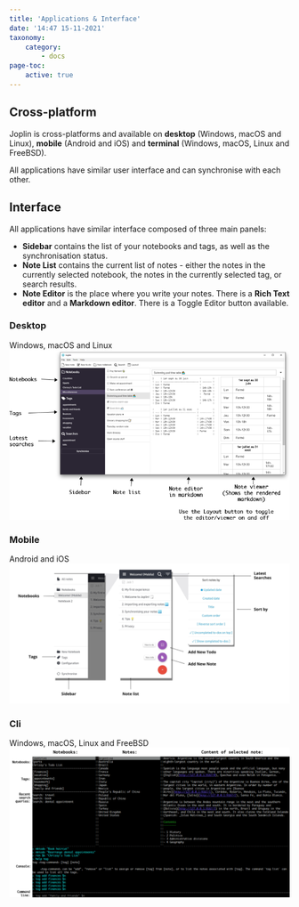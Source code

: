```yaml
---
title: 'Applications & Interface'
date: '14:47 15-11-2021'
taxonomy:
    category:
        - docs
page-toc:
    active: true
---
```


## Cross-platform
Joplin is cross-platforms and available on **desktop** (Windows, macOS and Linux), **mobile** (Android and iOS) and **terminal** (Windows, macOS, Linux and FreeBSD).  

All  applications have similar user interface and can synchronise with each other.

## Interface
All applications have similar interface composed of three main panels:  
- **Sidebar** contains the list of your notebooks and tags, as well as the synchronisation status.
- **Note List** contains the current list of notes - either the notes in the currently selected notebook, the notes in the currently selected tag, or search results.
- **Note Editor** is the place where you write your notes.  There is a **Rich Text editor** and a **Markdown editor**. There is a Toggle Editor button available. 

 ### Desktop
 Windows, macOS and Linux 
![DemoDesktop%5B1%5D%5B1%5D](DemoDesktop%5B1%5D%5B1%5D.png "DemoDesktop%5B1%5D%5B1%5D")

### Mobile
Android and iOS
![DemoMobile%5B1%5D%5B1%5D](DemoMobile%5B1%5D%5B1%5D.jpg "DemoMobile%5B1%5D%5B1%5D")

### Cli
Windows, macOS, Linux and FreeBSD
![ScreenshotTerminalCaptions%5B1%5D](ScreenshotTerminalCaptions%5B1%5D.png "ScreenshotTerminalCaptions%5B1%5D")

